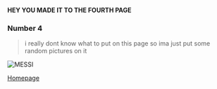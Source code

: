 **HEY YOU MADE IT TO THE FOURTH PAGE**

### Number 4
>i really dont know what to put on this page so ima just put some random pictures on it

![MESSI](https://github.com/Mus-2000/Infotc1000/blob/master/messi.jpeg)


[Homepage](https://github.com/Mus-2000/Infotc1000)
